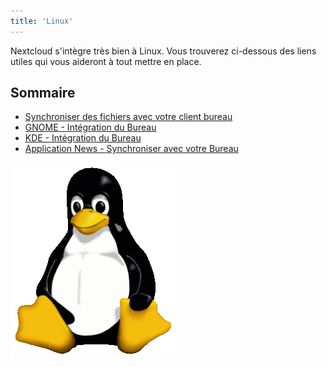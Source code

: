 ```yaml
---
title: 'Linux'
---
```


 Nextcloud s'intègre très bien à Linux. Vous trouverez ci-dessous des liens utiles qui vous aideront à tout mettre en place.

 ## Sommaire
 - [Synchroniser des fichiers avec votre client bureau](desktop-sync-client)
 - [GNOME - Intégration du Bureau](gnome-desktop-integration)
 - [KDE - Intégration du Bureau](kde-desktop-integration)
 - [Application News - Synchroniser avec votre Bureau](news-app-syncing)

 ![](Tux.png)
